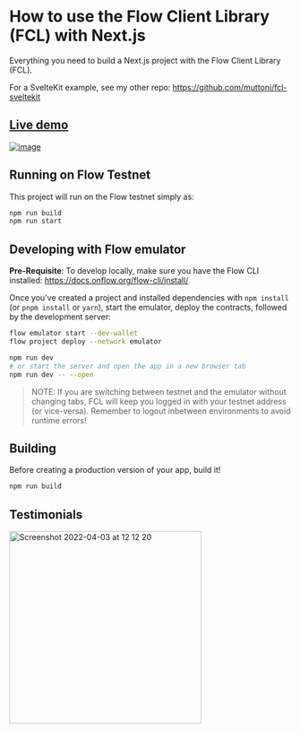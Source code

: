 # How to use the Flow Client Library (FCL) with Next.js

Everything you need to build a Next.js project with the Flow Client Library (FCL).

For a SvelteKit example, see my other repo: https://github.com/muttoni/fcl-sveltekit

## [Live demo](https://fcl-nextjs-quickstart.vercel.app/)

[![image](https://user-images.githubusercontent.com/27052451/146340356-e34f3c47-43bc-4c11-926b-b82b99d561c6.png)](https://fcl-sveltekit.vercel.app/)

## Running on Flow Testnet

This project will run on the Flow testnet simply as:

```bash
npm run build
npm run start
```

## Developing with Flow emulator

**Pre-Requisite**: To develop locally, make sure you have the Flow CLI installed: https://docs.onflow.org/flow-cli/install/

Once you've created a project and installed dependencies with `npm install` (or `pnpm install` or `yarn`), start the emulator, deploy the contracts, followed by the development server:

```bash
flow emulator start --dev-wallet
flow project deploy --network emulator

npm run dev
# or start the server and open the app in a new browser tab
npm run dev -- --open
```

> NOTE: If you are switching between testnet and the emulator without changing tabs, FCL will keep you logged in with your testnet address (or vice-versa). Remember to logout inbetween environments to avoid runtime errors!

## Building

Before creating a production version of your app, build it!

```bash
npm run build
```

## Testimonials

<img width="343" alt="Screenshot 2022-04-03 at 12 12 20" src="https://user-images.githubusercontent.com/27052451/161422572-007a3740-8272-4e8b-95da-2ec1d5f192d3.png">
